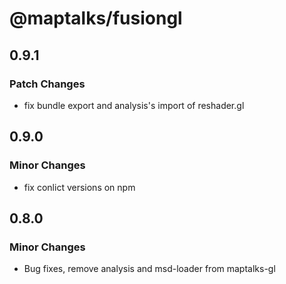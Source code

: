 # @maptalks/fusiongl

## 0.9.1

### Patch Changes

- fix bundle export and analysis's import of reshader.gl

## 0.9.0

### Minor Changes

- fix conlict versions on npm

## 0.8.0

### Minor Changes

- Bug fixes, remove analysis and msd-loader from maptalks-gl
